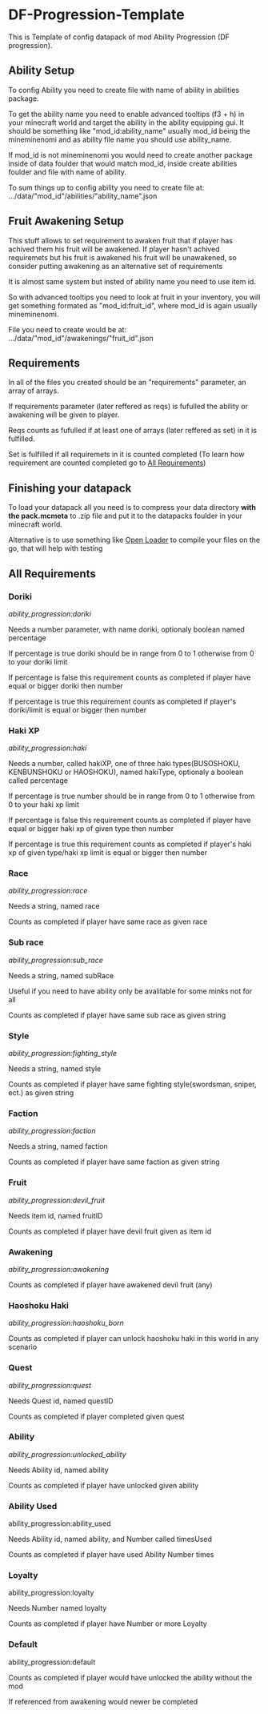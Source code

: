 # DF-Progression-Template
This is Template of config datapack of mod Ability Progression (DF progression).

## Ability Setup
To config Ability you need to create file with name of ability in abilities package.

To get the ability name you need to enable advanced tooltips (f3 + h) in your minecraft world and target the ability in the ability equipping gui. It should be something like "mod_id:ability_name" usually mod_id being the mineminenomi and as ability file name you should use ability_name.

If mod_id is not mineminenomi you would need to create another package inside of data foulder that would match mod_id, inside create abilities foulder and file with name of ability.

To sum things up to config ability you need to create file at: .../data/"mod_id"/abilities/"ability_name".json

## Fruit Awakening Setup
This stuff allows to set requirement to awaken fruit that if player has achived them his fruit will be awakened. If player hasn't achived requiremets but his fruit is awakened his fruit will be unawakened, so consider putting awakening as an alternative set of requirements

It is almost same system but insted of ability name you need to use item id.

So with advanced tooltips you need to look at fruit in your inventory, you will get something formated as "mod_id:fruit_id", where mod_id is again usually mineminenomi.

File you need to create would be at: .../data/"mod_id"/awakenings/"fruit_id".json

## Requirements
In all of the files you created should be an "requirements" parameter, an array of arrays.

If requirements parameter (later reffered as reqs) is fufulled the ability or awakening will be given to player.

Reqs counts as fufulled if at least one of arrays (later reffered as set) in it is fulfilled.

Set is fulfilled if all requiremets in it is counted completed (To learn how requirement are counted completed go to [All Requirements](https://github.com/WarCart/DF-Progression-Template/blob/main/README.md#all-requirements))

## Finishing your datapack
To load your datapack all you need is to compress your data directory **with the pack.mcmeta** to .zip file and put it to the datapacks foulder in your minecraft world.

Alternative is to use something like [Open Loader](https://www.curseforge.com/minecraft/mc-mods/open-loader) to compile your files on the go, that will help with testing

## All Requirements
### Doriki
_ability_progression:doriki_

Needs a number parameter, with name doriki, optionaly boolean named percentage

If percentage is true doriki should be in range from 0 to 1 otherwise from 0 to your doriki limit

If percentage is false this requirement counts as completed if player have equal or bigger doriki then number

If percentage is true this requirement counts as completed if player's doriki/limit is equal or bigger then number
### Haki XP
_ability_progression:haki_

Needs a number, called hakiXP, one of three haki types(BUSOSHOKU, KENBUNSHOKU or HAOSHOKU), named hakiType, optionaly a boolean called percentage

If percentage is true number should be in range from 0 to 1 otherwise from 0 to your haki xp limit

If percentage is false this requirement counts as completed if player have equal or bigger haki xp of given type then number

If percentage is true this requirement counts as completed if player's haki xp of given type/haki xp limit is equal or bigger then number
### Race
_ability_progression:race_

Needs a string, named race

Counts as completed if player have same race as given race
### Sub race
_ability_progression:sub_race_

Needs a string, named subRace

Useful if you need to have ability only be avalilable for some minks not for all

Counts as completed if player have same sub race as given string
### Style
_ability_progression:fighting_style_

Needs a string, named style

Counts as completed if player have same fighting style(swordsman, sniper, ect.) as given string
### Faction
_ability_progression:faction_

Needs a string, named faction

Counts as completed if player have same faction as given string
### Fruit
_ability_progression:devil_fruit_

Needs item id, named fruitID

Counts as completed if player have devil fruit given as item id
### Awakening
_ability_progression:awakening_

Counts as completed if player have awakened devil fruit (any)
### Haoshoku Haki
_ability_progression:haoshoku_born_

Counts as completed if player can unlock haoshoku haki in this world in any scenario
### Quest
_ability_progression:quest_

Needs Quest id, named questID

Counts as completed if player completed given quest
### Ability
_ability_progression:unlocked_ability_

Needs Ability id, named ability

Counts as completed if player have unlocked given ability
### Ability Used
ability_progression:ability_used

Needs Ability id, named ability, and Number called timesUsed

Counts as completed if player have used Ability Number times
### Loyalty
ability_progression:loyalty

Needs Number named loyalty

Counts as completed if player have Number or more Loyalty
### Default
ability_progression:default

Counts as completed if player would have unlocked the ability without the mod

If referenced from awakening would newer be completed

